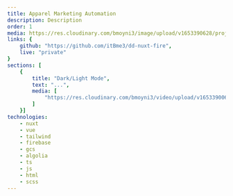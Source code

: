 ```yaml
---
title: Apparel Marketing Automation
description: Description
order: 1
media: https://res.cloudinary.com/bmoyni3/image/upload/v1653390628/projects/dd-fire-featured_rwx2ky.jpg
links: {
	github: "https://github.com/itBme3/dd-nuxt-fire",
	live: "private"
}
sections: [
    { 
        title: "Dark/Light Mode",
        text: "...",
        media: [
            "https://res.cloudinary.com/bmoyni3/video/upload/v1653390065/projects/videos/dd-fire-dark-light-sequence_oraxfi.mp4"
        ]
    }]
technologies: 
    - nuxt
    - vue
    - tailwind
    - firebase
    - gcs
    - algolia
    - ts
    - js
    - html
    - scss
---
```

<project-sections :project="{ sections, technologies, title, description }"></project-sections>
